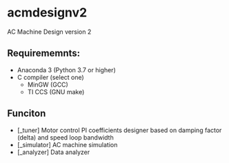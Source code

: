 # acmdesignv2
AC Machine Design version 2

## Requirememnts:
- Anaconda 3 (Python 3.7 or higher)
- C compiler (select one)
    - MinGW (GCC)
    - TI CCS (GNU make)

## Funciton
- [\_tuner] Motor control PI coefficients designer based on damping factor (delta) and speed loop bandwidth
- [\_simulator] AC machine simulation
- [\_analyzer] Data analyzer 
